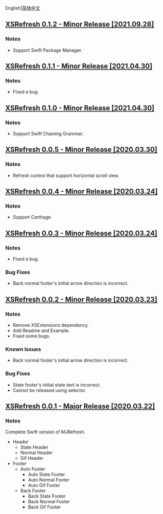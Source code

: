 English|[简体中文](./RELEASE.zh_CN.md)

## [XSRefresh 0.1.2 - Minor Release [2021.09.28]](https://github.com/XaoflySho/XSRefresh/releases/tag/0.1.2)

### Notes

- Support Swift Package Manager.




## [XSRefresh 0.1.1 - Minor Release [2021.04.30]](https://github.com/XaoflySho/XSRefresh/releases/tag/0.1.1)

### Notes

- Fixed a bug.



## [XSRefresh 0.1.0 - Minor Release [2021.04.30]](https://github.com/XaoflySho/XSRefresh/releases/tag/0.1.0)

### Notes

- Support Swift Chaining Grammar.



## [XSRefresh 0.0.5 - Minor Release [2020.03.30]](https://github.com/XaoflySho/XSRefresh/releases/tag/0.0.5)

### Notes

- Refresh control that support horizontal scroll view.



## [XSRefresh 0.0.4 - Minor Release [2020.03.24]](https://github.com/XaoflySho/XSRefresh/releases/tag/0.0.4)

### Notes

- Support Carthage.



## [XSRefresh 0.0.3 - Minor Release [2020.03.24]](https://github.com/XaoflySho/XSRefresh/releases/tag/0.0.3)

### Notes

- Fixed a bug.

### Bug Fixes

- Back normal footer's initial arrow direction is incorrect.



## [XSRefresh 0.0.2 - Minor Release [2020.03.23]](https://github.com/XaoflySho/XSRefresh/releases/tag/0.0.2)

### Notes

- Remove XSExtensions dependency.
- Add Readme and Example.
- Fixed some bugs.

### Known Issues

- Back normal footer's initial arrow direction is incorrect.

### Bug Fixes

- State footer's initial state text is incorrect.
- Cannot be released using selector.



## [XSRefresh 0.0.1 - Major Release [2020.03.22]](https://github.com/XaoflySho/XSRefresh/releases/tag/0.0.1)

### Notes

Complete Swift version of MJRefresh.
- Header
  - State Header
  - Normal Header
  - Gif Header
- Footer
  - Auto Footer
    - Auto State Footer
    - Auto Normal Footer
    - Auto Gif Footer
  - Back Footer
    - Back State Footer
    - Back Normal Footer
    - Back Gif Footer

